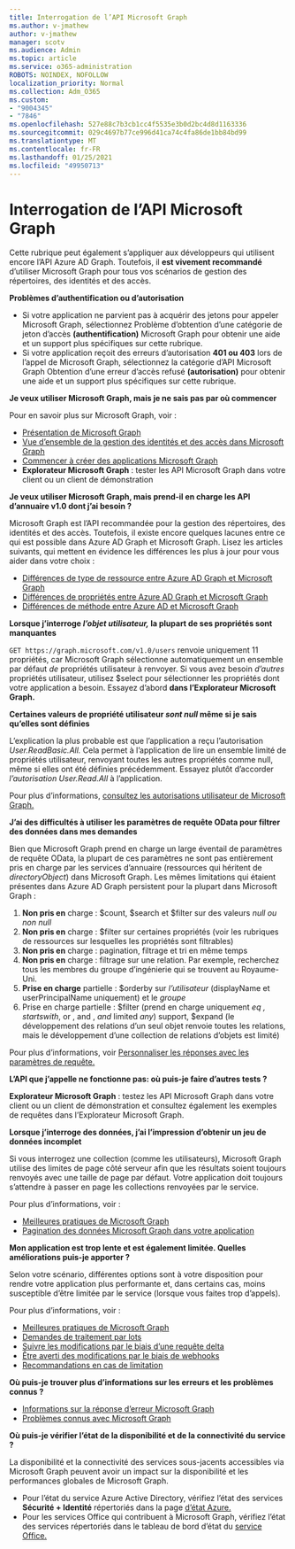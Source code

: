 ```yaml
---
title: Interrogation de l’API Microsoft Graph
ms.author: v-jmathew
author: v-jmathew
manager: scotv
ms.audience: Admin
ms.topic: article
ms.service: o365-administration
ROBOTS: NOINDEX, NOFOLLOW
localization_priority: Normal
ms.collection: Adm_O365
ms.custom:
- "9004345"
- "7846"
ms.openlocfilehash: 527e88c7b3cb1cc4f5535e3b0d2bc4d8d1163336
ms.sourcegitcommit: 029c4697b77ce996d41ca74c4fa86de1bb84bd99
ms.translationtype: MT
ms.contentlocale: fr-FR
ms.lasthandoff: 01/25/2021
ms.locfileid: "49950713"
---
```

# <a name="querying-the-microsoft-graph-api"></a>Interrogation de l’API Microsoft Graph

Cette rubrique peut également s’appliquer aux développeurs qui utilisent encore l’API Azure AD Graph. Toutefois, il **est vivement recommandé** d’utiliser Microsoft Graph pour tous vos scénarios de gestion des répertoires, des identités et des accès.

**Problèmes d’authentification ou d’autorisation**

- Si votre  application ne parvient pas à acquérir des jetons pour appeler Microsoft Graph, sélectionnez Problème d’obtention d’une catégorie de jeton d’accès **(authentification)** Microsoft Graph pour obtenir une aide et un support plus spécifiques sur cette rubrique.
- Si votre application reçoit des erreurs d’autorisation **401 ou 403** lors de l’appel de Microsoft Graph, sélectionnez la catégorie d’API Microsoft Graph Obtention d’une erreur d’accès refusé **(autorisation)** pour obtenir une aide et un support plus spécifiques sur cette rubrique.

**Je veux utiliser Microsoft Graph, mais je ne sais pas par où commencer**

Pour en savoir plus sur Microsoft Graph, voir :

- [Présentation de Microsoft Graph](https://docs.microsoft.com/graph/overview)
- [Vue d’ensemble de la gestion des identités et des accès dans Microsoft Graph](https://docs.microsoft.com/graph/azuread-identity-access-management-concept-overview)
- [Commencer à créer des applications Microsoft Graph](https://docs.microsoft.com/graph/)
- **Explorateur Microsoft Graph** : tester les API Microsoft Graph dans votre client ou un client de démonstration

**Je veux utiliser Microsoft Graph, mais prend-il en charge les API d’annuaire v1.0 dont j’ai besoin ?**

Microsoft Graph est l’API recommandée pour la gestion des répertoires, des identités et des accès. Toutefois, il existe encore quelques lacunes entre ce qui est possible dans Azure AD Graph et Microsoft Graph. Lisez les articles suivants, qui mettent en évidence les différences les plus à jour pour vous aider dans votre choix :

- [Différences de type de ressource entre Azure AD Graph et Microsoft Graph](https://docs.microsoft.com/graph/migrate-azure-ad-graph-resource-differences)
- [Différences de propriétés entre Azure AD Graph et Microsoft Graph](https://docs.microsoft.com/graph/migrate-azure-ad-graph-property-differences)
- [Différences de méthode entre Azure AD et Microsoft Graph](https://docs.microsoft.com/graph/migrate-azure-ad-graph-method-differences)

**Lorsque j’interroge *l’objet utilisateur,* la plupart de ses propriétés sont manquantes**

`GET https://graph.microsoft.com/v1.0/users` renvoie uniquement 11 propriétés, car Microsoft Graph sélectionne automatiquement un ensemble par défaut *de* propriétés utilisateur à renvoyer. Si vous avez besoin *d’autres* propriétés utilisateur, utilisez $select pour sélectionner les propriétés dont votre application a besoin. Essayez d’abord **dans l’Explorateur Microsoft Graph.**

**Certaines valeurs de propriété utilisateur *sont null* même si je sais qu’elles sont définies**

L’explication la plus probable est que l’application a reçu l’autorisation *User.ReadBasic.All.* Cela permet à l’application de lire un ensemble limité de propriétés utilisateur, renvoyant toutes les autres propriétés comme null, même si elles ont été définies précédemment. Essayez plutôt d’accorder *l’autorisation User.Read.All* à l’application.

Pour plus d’informations, [consultez les autorisations utilisateur de Microsoft Graph.](https://docs.microsoft.com/graph/permissions-reference#user-permissions)

**J’ai des difficultés à utiliser les paramètres de requête OData pour filtrer des données dans mes demandes**

Bien que Microsoft Graph prend en charge un large éventail de paramètres de requête OData, la plupart de ces paramètres ne sont pas entièrement pris en charge par les services d’annuaire (ressources qui héritent de *directoryObject*) dans Microsoft Graph. Les mêmes limitations qui étaient présentes dans Azure AD Graph persistent pour la plupart dans Microsoft Graph :

1. **Non pris en** charge : $count, $search et $filter sur des valeurs *null* *ou non null*
2. **Non pris en** charge : $filter sur certaines propriétés (voir les rubriques de ressources sur lesquelles les propriétés sont filtrables)
3. **Non pris en** charge : pagination, filtrage et tri en même temps
4. **Non pris en** charge : filtrage sur une relation. Par exemple, recherchez tous les membres du groupe d’ingénierie qui se trouvent au Royaume-Uni.
5. **Prise en charge** partielle : $orderby sur *l’utilisateur* (displayName et userPrincipalName uniquement) et le *groupe*
6. Prise en charge partielle : $filter (prend en charge uniquement *eq* *,* *startswith*, or , and , *and* limited *any*) support, $expand (le développement des relations d’un seul objet renvoie toutes les relations, mais le développement d’une collection de relations d’objets est limité)

Pour plus d’informations, voir [Personnaliser les réponses avec les paramètres de requête.](https://docs.microsoft.com/graph/query-parameters)

**L’API que j’appelle ne fonctionne pas: où puis-je faire d’autres tests ?**

**Explorateur Microsoft Graph** : testez les API Microsoft Graph dans  votre client ou un client de démonstration et consultez également les exemples de requêtes dans l’Explorateur Microsoft Graph.

**Lorsque j’interroge des données, j’ai l’impression d’obtenir un jeu de données incomplet**

Si vous interrogez une collection (comme les utilisateurs), Microsoft Graph utilise des limites de page côté serveur afin que les résultats soient toujours renvoyés avec une taille de page par défaut. Votre application doit toujours s’attendre à passer en page les collections renvoyées par le service.

Pour plus d’informations, voir :

- [Meilleures pratiques de Microsoft Graph](https://docs.microsoft.com/graph/best-practices-concept)
- [Pagination des données Microsoft Graph dans votre application](https://docs.microsoft.com/graph/paging)

**Mon application est trop lente et est également limitée. Quelles améliorations puis-je apporter ?**

Selon votre scénario, différentes options sont à votre disposition pour rendre votre application plus performante et, dans certains cas, moins susceptible d’être limitée par le service (lorsque vous faites trop d’appels).

Pour plus d’informations, voir :

- [Meilleures pratiques de Microsoft Graph](https://docs.microsoft.com/graph/best-practices-concept)
- [Demandes de traitement par lots](https://docs.microsoft.com/graph/json-batching)
- [Suivre les modifications par le biais d’une requête delta](https://docs.microsoft.com/graph/delta-query-overview)
- [Être averti des modifications par le biais de webhooks](https://docs.microsoft.com/graph/webhooks)
- [Recommandations en cas de limitation](https://docs.microsoft.com/graph/throttling)

**Où puis-je trouver plus d’informations sur les erreurs et les problèmes connus ?**

- [Informations sur la réponse d’erreur Microsoft Graph](https://docs.microsoft.com/graph/errors)
- [Problèmes connus avec Microsoft Graph](https://docs.microsoft.com/graph/known-issues)

**Où puis-je vérifier l’état de la disponibilité et de la connectivité du service ?**

La disponibilité et la connectivité des services sous-jacents accessibles via Microsoft Graph peuvent avoir un impact sur la disponibilité et les performances globales de Microsoft Graph.

- Pour l’état du service Azure Active Directory, vérifiez l’état des services **Sécurité + Identité** répertoriés dans la page [d’état Azure.](https://azure.microsoft.com/status/)
- Pour les services Office qui contribuent à Microsoft Graph, vérifiez l’état des services répertoriés dans le tableau de bord d’état du [service Office.](https://portal.office.com/adminportal/home#/servicehealth)
